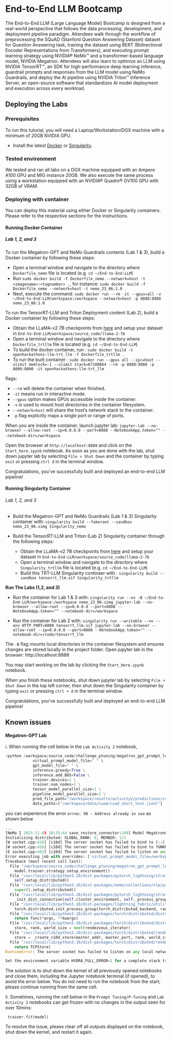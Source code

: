 # End-to-End LLM Bootcamp

The End-to-End LLM (Large Language Model) Bootcamp is designed from a real-world perspective that follows the data processing, development, and deployment pipeline paradigm. Attendees walk through the workflow of preprocessing the SQuAD (Stanford Question Answering Dataset) dataset for Question Answering task, training the dataset using BERT (Bidirectional Encoder Representations from Transformers), and executing prompt learning strategy using NVIDIA® NeMo™ and a transformer-based language model, NVIDIA Megatron. Attendees will also learn to optimize an LLM using NVIDIA TensorRT™, an SDK for high-performance deep learning inference, guardrail prompts and responses from the LLM model using NeMo Guardrails, and deploy the AI pipeline using NVIDIA Triton™ Inference Server, an open-source software that standardizes AI model deployment and execution across every workload.

## Deploying the Labs

### Prerequisites

To run this tutorial, you will need a Laptop/Workstation/DGX machine with a minimum of 20GB NVIDIA GPU.

- Install the latest [Docker](https://docs.docker.com/engine/install/) or [Singularity](https://sylabs.io/docs/).


### Tested environment

We tested and ran all labs on a DGX machine equipped with an Ampere A100 GPU and MIG instance 20GB. We also execute the same process using a workstation equipped with an NVIDIA® Quadro® GV100 GPU with 32GB of VRAM.


### Deploying with container

You can deploy this material using either Docker or Singularity containers. Please refer to the respective sections for the instructions.

#### Running Docker Container

##### Lab 1, 2, and 3 


To run the Megatron-GPT and NeMo Guardrails contents (Lab 1 & 3), build a Docker container by following these steps:  

- Open a terminal window and navigate to the directory where `Dockerfile_nemo` file is located (e.g. `cd ~/End-to-End-LLM`)
- Run `sudo docker build -f Dockerfile_nemo --network=host -t <imagename>:<tagnumber> .`, for instance: `sudo docker build -f Dockerfile_nemo --network=host -t nemo_23_06:1.0 .`
- Next, execute the command: `sudo docker run --rm -it --gpus=all -v ~/End-to-End-LLM/workspace:/workspace --network=host -p 8888:8888 nemo_23_06:1.0`

To run the TensorRT-LLM and Triton Deployment content (Lab 2), build a Docker container by following these steps: 

- Obtain the LLaMA-v2 7B checkpoints from [here](https://github.com/facebookresearch/llama) and setup your dataset in `End-to-End-LLM/workspace/source_code/llama-2-7b`
- Open a terminal window and navigate to the directory where `Dockerfile_trtllm` file is located (e.g. `cd ~/End-to-End-LLM`)
- To build the docker container, run : `sudo docker build -t openhackathons:llm-trt_llm -f Dockerfile_trtllm .`
- To run the built container : `sudo docker run --gpus all --ipc=host --ulimit memlock=-1 --ulimit stack=67108864 --rm -p 8888:8888 -p 8000:8000 -it openhackathons:llm-trt_llm`



flags:
- `--rm` will delete the container when finished.
- `-it` means run in interactive mode.
- `--gpus` option makes GPUs accessible inside the container.
- `-v` is used to mount host directories in the container filesystem.
- `--network=host` will share the host’s network stack to the container.
- `-p` flag explicitly maps a single port or range of ports.

When you are inside the container, launch jupyter lab: 
`jupyter-lab --no-browser --allow-root --ip=0.0.0.0 --port=8888 --NotebookApp.token="" --notebook-dir=/workspace`. 

Open the browser at `http://localhost:8888` and click on the `Start_here.ipynb` notebook.
As soon as you are done with the lab, shut down jupyter lab by selecting `File > Shut Down` and the container by typing `exit` or pressing `ctrl d` in the terminal window.

Congratulations, you've successfully built and deployed an end-to-end LLM pipeline!


#### Running Singularity Container

###### Lab 1, 2, and 3

- Build the Megatron-GPT and NeMo Guardrails (Lab 1 & 3) Singularity container with: `singularity build --fakeroot --sandbox nemo_23_06.simg Singularity_nemo`

- Build the TensorRT-LLM and Triton (Lab 2) Singularity container through the following steps:
    - Obtain the LLaMA-v2 7B checkpoints from [here](https://github.com/facebookresearch/llama) and setup your dataset in `End-to-End-LLM/workspace/source_code/llama-2-7b` 
    - Open a terminal window and navigate to the directory where `Singularity_trtllm` file is located (e.g. `cd ~/End-to-End-LLM`)
    - Build this TRT-LLM Singularity continaer with :  `singularity build --sandbox tensorrt_llm.sif Singularity_trtllm`


**Run The Labs (1,2, and 3)**

- Run the container for Lab 1 & 3 with: `singularity run --nv -B ~/End-to-End-LLM/workspace:/workspace nemo_23_06.simg jupyter-lab --no-browser --allow-root --ip=0.0.0.0 --port=8888 --NotebookApp.token="" --notebook-dir=/workspace`

- Run the container for Lab 2 with: `singularity run --writable --nv --env HTTP_PORT=8000 tensorrt_llm.sif jupyter-lab --no-browser --allow-root --ip=0.0.0.0 --port=8888 --NotebookApp.token="" --notebook-dir=/code/tensorrt_llm`
 


The `-B` flag mounts local directories in the container filesystem and ensures changes are stored locally in the project folder. Open jupyter lab in the browser: http://localhost:8888

You may start working on the lab by clicking the `Start_Here.ipynb` notebook.

When you finish these notebooks, shut down jupyter lab by selecting `File > Shut Down` in the top left corner, then shut down the Singularity container by typing `exit` or pressing `ctrl + d` in the terminal window.


Congratulations, you've successfully built and deployed an end-to-end LLM pipeline!




## Known issues

#### Megatron-GPT Lab

i. When running the cell below in the `Lab Activity 2` notebook,

```python
!python /workspace/source_code/challenge_ptuning/megatron_gpt_prompt_learning_eval.py \
            virtual_prompt_model_file=" " \
            gpt_model_file=" " \
            inference.greedy=True \
            inference.add_BOS=False \
            trainer.devices=1 \
            trainer.num_nodes=1 \
            tensor_model_parallel_size=1 \
            pipeline_model_parallel_size=1 \
            pred_file_path="/workspace/results/activity2/predictions/cuad_predictions.txt"\
            data_paths=["/workspace/data/cuad/cuad_short_test.jsonl"]
````

you can experience the error `errno: 98 - Address already in use` as shown below

```python
...
[NeMo I 2023-11-03 18:35:44 save_restore_connector:249] Model MegatronGPTPromptLearningModel was successfully restored from /workspace/jupyter_notebook/nemo/nemo_experiments/p_tuning/2023-11-03_14-50-49/checkpoints/p_tuning.nemo.
Initializing distributed: GLOBAL_RANK: 0, MEMBER: 1/1
[W socket.cpp:426] [c10d] The server socket has failed to bind to [::]:53394 (errno: 98 - Address already in use).
[W socket.cpp:426] [c10d] The server socket has failed to bind to ?UNKNOWN? (errno: 98 - Address already in use).
[E socket.cpp:462] [c10d] The server socket has failed to listen on any local network address.
Error executing job with overrides: ['virtual_prompt_model_file=/workspace/jupyter_notebook/nemo/nemo_experiments/p_tuning/2023-11-03_14-50-49/checkpoints/p_tuning.nemo', 'gpt_model_file=/workspace/source_code/nemo_gpt1.3B_fp16.nemo', 'inference.greedy=True', 'inference.add_BOS=False', 'trainer.devices=1', 'trainer.num_nodes=1', 'tensor_model_parallel_size=1', 'pipeline_model_parallel_size=1', 'pred_file_path=/workspace/results/challenge_ptuning/predictions/cuad_predictions.txt', 'data_paths=[/workspace/data/cuad/cuad_short_test.jsonl]']
Traceback (most recent call last):
  File "/workspace/source_code/challenge_ptuning/megatron_gpt_prompt_learning_eval.py", line 121, in main
    model.trainer.strategy.setup_environment()
  File "/usr/local/lib/python3.10/dist-packages/pytorch_lightning/strategies/ddp.py", line 152, in setup_environment
    self.setup_distributed()
  File "/usr/local/lib/python3.10/dist-packages/nemo/collections/nlp/parts/nlp_overrides.py", line 100, in setup_distributed
    super().setup_distributed()
  File "/usr/local/lib/python3.10/dist-packages/pytorch_lightning/strategies/ddp.py", line 203, in setup_distributed
    _init_dist_connection(self.cluster_environment, self._process_group_backend, timeout=self._timeout)
  File "/usr/local/lib/python3.10/dist-packages/lightning_fabric/utilities/distributed.py", line 245, in _init_dist_connection
    torch.distributed.init_process_group(torch_distributed_backend, rank=global_rank, world_size=world_size, **kwargs)
  File "/usr/local/lib/python3.10/dist-packages/torch/distributed/distributed_c10d.py", line 145, in wrapper
    return func(*args, **kwargs)
  File "/usr/local/lib/python3.10/dist-packages/torch/distributed/distributed_c10d.py", line 1025, in init_process_group
    store, rank, world_size = next(rendezvous_iterator)
  File "/usr/local/lib/python3.10/dist-packages/torch/distributed/rendezvous.py", line 245, in _env_rendezvous_handler
    store = _create_c10d_store(master_addr, master_port, rank, world_size, timeout)
  File "/usr/local/lib/python3.10/dist-packages/torch/distributed/rendezvous.py", line 176, in _create_c10d_store
    return TCPStore(
RuntimeError: The server socket has failed to listen on any local network address. The server socket has failed to bind to [::]:53394 (errno: 98 - Address already in use). The server socket has failed to bind to ?UNKNOWN? (errno: 98 - Address already in use).

Set the environment variable HYDRA_FULL_ERROR=1 for a complete stack trace.

```
  
The solution is to shut down the kernel of all previously opened notebooks and close them, including the Jupyter notebook terminal (if opened), to avoid the error below. You do not need to run the notebook from the start; please continue running from the same cell.    

ii. Sometimes, running the cell below in the `Prompt Tuning/P-Tuning` and `Lab Activity 2` notebooks can get frozen with no changes in the output seen for over 10mins:

` trainer.fit(model)`

To resolve the issue, please clear off all outputs displayed on the notebook, shut down the kernel, and restart it again. 








